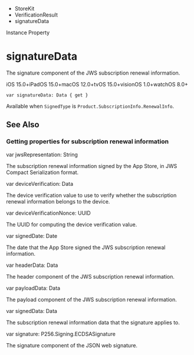 

- StoreKit
- VerificationResult
-  signatureData 

Instance Property

# signatureData

The signature component of the JWS subscription renewal information.

iOS 15.0+iPadOS 15.0+macOS 12.0+tvOS 15.0+visionOS 1.0+watchOS 8.0+

``` source
var signatureData: Data { get }
```

Available when `SignedType` is `Product.SubscriptionInfo.RenewalInfo`.

## See Also

### Getting properties for subscription renewal information

var jwsRepresentation: String

The subscription renewal information signed by the App Store, in JWS Compact Serialization format.

var deviceVerification: Data

The device verification value to use to verify whether the subscription renewal information belongs to the device.

var deviceVerificationNonce: UUID

The UUID for computing the device verification value.

var signedDate: Date

The date that the App Store signed the JWS subscription renewal information.

var headerData: Data

The header component of the JWS subscription renewal information.

var payloadData: Data

The payload component of the JWS subscription renewal information.

var signedData: Data

The subscription renewal information data that the signature applies to.

var signature: P256.Signing.ECDSASignature

The signature component of the JSON web signature.

